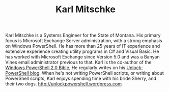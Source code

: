 ﻿---
title: Karl Mitschke
description: ""
image: /images/author/karl-mitschke.jpg
social:
- icon: fab fa-facebook
  link: https://facebook.com/#
- icon: fab fa-twitter
  link: https://twitter.com/#
- icon: fab fa-github
  link: https://github.com/#
- icon: fas fa-link
  link: ""
- icon: fab fa-linkedin-in
  link: https://www.linkedin.com/in/#/
- icon: fab fa-youtube
  link: '#'
- icon: fab fa-twitch
  link: https://www.twitch.tv/#

---
Karl Mitschke is a Systems Engineer for the State of Montana. His primary focus is Microsoft Exchange Server administration, with a strong emphasis on Windows PowerShell. He has more than 25 years of IT experience and extensive experience creating utility programs in C# and Visual Basic. He has worked with Microsoft Exchange since Version 5.0 and was a Banyan Vines email administrator previous to that. Karl is the co-author of the <a href="http://eu.wiley.com/WileyCDA/WileyTitle/productCd-1118021983.html">Windows PowerShell 2.0 Bible</a>, He regularly writes on his <a href="http://unlockpowershell.wordpress.com">Unlock-PowerShell blog</a>. When he's not writing PowerShell scripts, or writing about PowerShell scripts, Karl enjoys spending time with his bride Sherry, and their two dogs. http://unlockpowershell.wordpress.com
